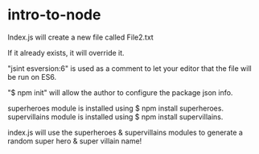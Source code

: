 # intro-to-node

Index.js will create a new file called File2.txt

If it already exists, it will override it.

"jsint esversion:6" is used as a comment to let your editor that the file will be run on ES6.

"$ npm init" will allow the author to configure the package json info.

superheroes module is installed using $ npm install superheroes.
supervillains module is installed using $ npm install supervillains.

index.js will use the superheroes & supervillains modules to generate a random super hero & super villain name!
